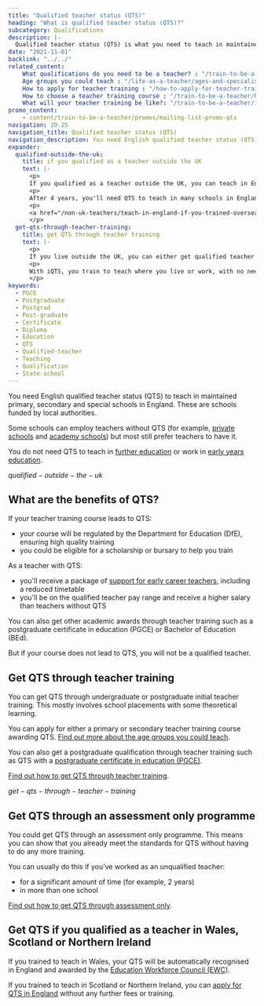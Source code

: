 ```yaml
---
title: "Qualified teacher status (QTS)"
heading: "What is qualified teacher status (QTS)?"
subcategory: Qualifications
description: |-
  Qualified teacher status (QTS) is what you need to teach in maintained primary, secondary and special schools in England. Find out how to get QTS.
date: "2021-11-01"
backlink: "../../"
related_content:
    What qualifications do you need to be a teacher? : "/train-to-be-a-teacher/qualifications-you-need-to-teach"
    Age groups you could teach : "/life-as-a-teacher/ages-and-specialisms/age-groups-you-could-teach"
    How to apply for teacher training : "/how-to-apply-for-teacher-training"
    How to choose a teacher training course : "/train-to-be-a-teacher/how-to-choose-your-teacher-training-course"
    What will your teacher training be like?: "/train-to-be-a-teacher/initial-teacher-training"
promo_content:
    - content/train-to-be-a-teacher/promos/mailing-list-promo-qts
navigation: 20.25
navigation_title: Qualified teacher status (QTS)
navigation_description: You need English qualified teacher status (QTS) to teach in maintained schools in England. Find out how to get QTS through teacher training.
expander:
  qualified-outside-the-uk:
    title: if you qualified as a teacher outside the UK
    text: |-
      <p>
      If you qualified as a teacher outside the UK, you can teach in England for up to 4 years without QTS. However, having QTS may improve your chances of getting a teaching job in England.</p>
      <p>
      After 4 years, you'll need QTS to teach in many schools in England.</p>
      <p>
      <a href="/non-uk-teachers/teach-in-england-if-you-trained-overseas">Find out how to teach in England if you trained outside the UK</a>.
      </p>    
  get-qts-through-teacher-training:
    title: get QTS through teacher training
    text: |-
      <p>
      If you live outside the UK, you can either get qualified teacher status (QTS) or <a href="/non-uk-teachers/international-qualified-teacher-status">international qualified teacher status (iQTS)</a>.</p>
      <p>
      With iQTS, you train to teach where you live or work, with no need to visit the UK. If you get iQTS, you automatically get QTS.
      </p>
keywords:
  - PGCE
  - Postgraduate
  - Postgrad
  - Post-graduate
  - Certificate
  - Diploma
  - Education
  - QTS
  - Qualified-teacher
  - Teaching
  - Qualification
  - State-school
---
```


You need English qualified teacher status (QTS) to teach in maintained primary, secondary and special schools in England. These are schools funded by local authorities.

Some schools can employ teachers without QTS (for example, [private schools](https://www.gov.uk/types-of-school/private-schools) and [academy schools](https://www.gov.uk/types-of-school/academies)) but most still prefer teachers to have it.

You do not need QTS to teach in [further education](/life-as-a-teacher/further-education-teacher) or work in [early years education](/life-as-a-teacher/become-an-early-years-teacher).

$qualified-outside-the-uk$

## What are the benefits of QTS? 

If your teacher training course leads to QTS: 

* your course will be regulated by the Department for Education (DfE), ensuring high quality training 
* you could be eligible for a scholarship or bursary to help you train

As a teacher with QTS: 

* you'll receive a package of [support for early career teachers](/support-for-early-career-teachers), including a reduced timetable 
* you'll be on the qualified teacher pay range and receive a higher salary than teachers without QTS

You can also get other academic awards through teacher training such as a postgraduate certificate in education (PGCE) or Bachelor of Education (BEd).

But if your course does not lead to QTS, you will not be a qualified teacher.

## Get QTS through teacher training

You can get QTS through undergraduate or postgraduate initial teacher training. This mostly involves school placements with some theoretical learning.

You can apply for either a primary or secondary teacher training course awarding QTS. [Find out more about the age groups you could teach](/life-as-a-teacher/ages-and-specialisms/age-groups-you-could-teach).

You can also get a postgraduate qualification through teacher training such as QTS with a [postgraduate certificate in education (PGCE)](/train-to-be-a-teacher/what-is-a-pgce).

[Find out how to get QTS through teacher training](/train-to-be-a-teacher).

$get-qts-through-teacher-training$

## Get QTS through an assessment only programme

You could get QTS through an assessment only programme. This means you can show that you already meet the standards for QTS without having to do any more training.

You can usually do this if you’ve worked as an unqualified teacher:

* for a significant amount of time (for example, 2 years)
* in more than one school

[Find out how to get QTS through assessment only](/train-to-be-a-teacher/assessment-only-route-to-qts ).

## Get QTS if you qualified as a teacher in Wales, Scotland or Northern Ireland

If you trained to teach in Wales, your QTS will be automatically recognised in England and awarded by the [Education Workforce Council (EWC)](https://www.ewc.wales/site/index.php/en/).

If you trained to teach in Scotland or Northern Ireland, you can [apply for QTS in England](https://apply-for-qts-in-england.education.gov.uk/eligibility/start) without any further fees or training.
